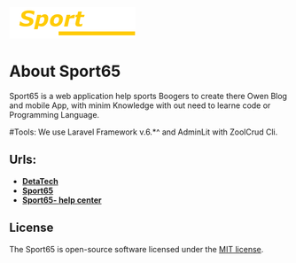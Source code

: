 
![Alt text](public/images/logo.png?raw=true "Architecture")

# About Sport65

Sport65 is a web application help sports Boogers to create there Owen Blog and mobile App,
with minim Knowledge with out need to learne code or Programming Language.

#Tools:
 We use Laravel Framework v.6.*^ and AdminLit with ZoolCrud Cli.
 
 ## Urls: 
- **[DetaTech](https://Detatech.xyz/)**
- **[Sport65](https://sport65.Detatech.xyz)**
- **[Sport65- help center](https://sport65.Detatech.xyz)**

## License

The Sport65 is open-source software licensed under the [MIT license](https://opensource.org/licenses/MIT).
